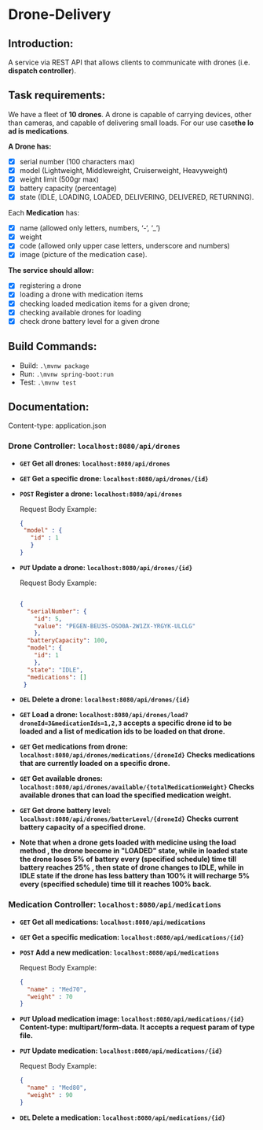 # Drone-Delivery

## Introduction:
A service via REST API that allows clients to communicate with drones (i.e. **dispatch controller**).

## Task requirements:
We have a fleet of **10 drones**. A drone is capable of carrying devices, other than cameras, and capable of delivering small loads. For our use case**the load is medications**.

**A **Drone** has:**

* [x] serial number (100 characters max)
* [x] model (Lightweight, Middleweight, Cruiserweight, Heavyweight)
* [x] weight limit (500gr max)
* [x] battery capacity (percentage)
* [x] state (IDLE, LOADING, LOADED, DELIVERING, DELIVERED, RETURNING).

Each **Medication** has: 

* [x] name (allowed only letters, numbers, ‘-‘, ‘_’)
* [x] weight
* [x] code (allowed only upper case letters, underscore and numbers)
* [x] image (picture of the medication case).

**The service should allow:**

* [x] registering a drone
* [x] loading a drone with medication items
* [x] checking loaded medication items for a given drone;
* [x] checking available drones for loading
* [x] check drone battery level for a given drone
## Build Commands:
  * Build: `.\mvnw package`
  * Run: `.\mvnw spring-boot:run`
  * Test: `.\mvnw test`
## Documentation:
Content-type: application.json
### Drone Controller: `localhost:8080/api/drones`
   * **`GET` Get all drones: `localhost:8080/api/drones`**

   * **`GET` Get a specific drone: `localhost:8080/api/drones/{id}`**

   * **`POST` Register a drone: `localhost:8080/api/drones`**
   
       Request Body Example:
       ```JSON
      {
        "model" : {
          "id" : 1
          }
      }
       ```

   * **`PUT` Update a drone: `localhost:8080/api/drones/{id}`**

       Request Body Example:
       ```JSON
       
       {
         "serialNumber": {
           "id": 5,
           "value": "PEGEN-BEU3S-OSO0A-2W1ZX-YRGYK-ULCLG"
           },
         "batteryCapacity": 100,
         "model": {
           "id": 1
           },
         "state": "IDLE",
         "medications": []
        }
      ```

   * **`DEL` Delete a drone: `localhost:8080/api/drones/{id}`**

   * **`GET` Load a drone: `localhost:8080/api/drones/load?droneId=3&medicationIds=1,2,3` accepts a specific drone id to be loaded and a list of medication ids to be loaded on that drone.**

   * **`GET` Get medications from drone: `localhost:8080/api/drones/medications/{droneId}` Checks medications that are currently loaded on a specific drone.**

   * **`GET` Get available drones: `localhost:8080/api/drones/available/{totalMedicationWeight}` Checks available drones that can load the specified medication weight.**

   * **`GET` Get drone battery level: `localhost:8080/api/drones/batterLevel/{droneId}` Checks current battery capacity of a specified drone.**

   * **Note that when a drone gets loaded with medicine using the load method , the drone become in "LOADED" state, while in loaded state the drone loses 5% of battery every (specified schedule) time till battery reaches 25% , then state of drone changes to IDLE, while in IDLE state if the drone has less battery than 100% it will recharge 5% every (specified schedule) time till it reaches 100% back.**

### Medication Controller: `localhost:8080/api/medications`

  * **`GET` Get all medications: `localhost:8080/api/medications`**

  * **`GET` Get a specific medication: `localhost:8080/api/medications/{id}`**

  * **`POST` Add a new medication: `localhost:8080/api/medications`**

    Request Body Example:
    ```JSON
    {
      "name" : "Med70",
      "weight" : 70
    }
    ```

  * **`PUT` Upload medication image: `localhost:8080/api/medications/{id}` Content-type: multipart/form-data. It accepts a request param of type file.**

  * **`PUT` Update medication: `localhost:8080/api/medications/{id}`**

    Request Body Example:
    ```JSON
    {
      "name" : "Med80",
      "weight" : 90
    }
    ```

  * **`DEL` Delete a medication: `localhost:8080/api/medications/{id}`**
